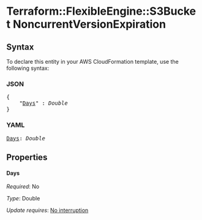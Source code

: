 # Terraform::FlexibleEngine::S3Bucket NoncurrentVersionExpiration

## Syntax

To declare this entity in your AWS CloudFormation template, use the following syntax:

### JSON

<pre>
{
    "<a href="#days" title="Days">Days</a>" : <i>Double</i>
}
</pre>

### YAML

<pre>
<a href="#days" title="Days">Days</a>: <i>Double</i>
</pre>

## Properties

#### Days

_Required_: No

_Type_: Double

_Update requires_: [No interruption](https://docs.aws.amazon.com/AWSCloudFormation/latest/UserGuide/using-cfn-updating-stacks-update-behaviors.html#update-no-interrupt)

